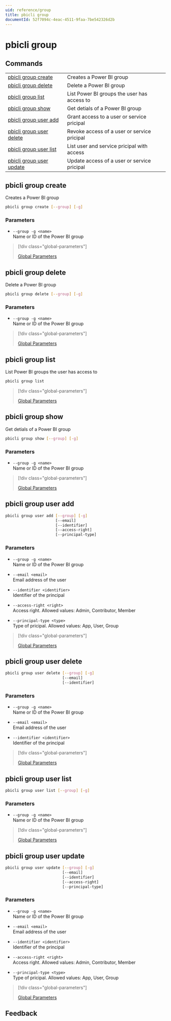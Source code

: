 ```yaml
---
uid: reference/group
title: pbicli group
documentId: 52f7094c-4eac-4511-9faa-7be542326d2b
---
```


# pbicli group

## Commands

|                                                       |                                             |
| ----------------------------------------------------- | ------------------------------------------- |
| [pbicli group create](#pbicli-group-create)           | Creates a Power BI group                    |
| [pbicli group delete](#pbicli-group-delete)           | Delete a Power BI group                     |
| [pbicli group list](#pbicli-group-list)               | List Power BI groups the user has access to |
| [pbicli group show](#pbicli-group-show)               | Get detials of a Power BI group             |
| [pbicli group user add](#pbicli-group-user-add)       | Grant access to a user or service pricipal  |
| [pbicli group user delete](#pbicli-group-user-delete) | Revoke access of a user or service pricipal |
| [pbicli group user list](#pbicli-group-user-list)     | List user and service pricipal with access  |
| [pbicli group user update](#pbicli-group-user-update) | Update access of a user or service pricipal |

## pbicli group create

Creates a Power BI group

```bash
pbicli group create [--group] [-g]
```

### Parameters

-   `--group -g <name>`<br/>Name or ID of the Power BI group

> [!div class="global-parameters"]
>
> [Global Parameters](xref:global)

## pbicli group delete

Delete a Power BI group

```bash
pbicli group delete [--group] [-g]
```

### Parameters

-   `--group -g <name>`<br/>Name or ID of the Power BI group

> [!div class="global-parameters"]
>
> [Global Parameters](xref:global)

## pbicli group list

List Power BI groups the user has access to

```bash
pbicli group list
```

> [!div class="global-parameters"]
>
> [Global Parameters](xref:global)

## pbicli group show

Get detials of a Power BI group

```bash
pbicli group show [--group] [-g]
```

### Parameters

-   `--group -g <name>`<br/>Name or ID of the Power BI group

> [!div class="global-parameters"]
>
> [Global Parameters](xref:global)

## pbicli group user add

```bash
pbicli group user add [--group] [-g]
                      [--email]
                      [--identifier]
                      [--access-right]
                      [--principal-type]
```

### Parameters

-   `--group -g <name>`<br/>Name or ID of the Power BI group

-   `--email <email>`<br/>Email address of the user

-   `--identifier <identifier>`<br/>Identifier of the principal

-   `--access-right <right>`<br/>Access right. Allowed values: Admin, Contributor, Member

-   `--principal-type <type>`<br/>Type of pricipal. Allowed values: App, User, Group

> [!div class="global-parameters"]
>
> [Global Parameters](xref:global)

## pbicli group user delete

```bash
pbicli group user delete [--group] [-g]
                         [--email]
                         [--identifier]
```

### Parameters

-   `--group -g <name>`<br/>Name or ID of the Power BI group

-   `--email <email>`<br/>Email address of the user

-   `--identifier <identifier>`<br/>Identifier of the principal

> [!div class="global-parameters"]
>
> [Global Parameters](xref:global)

## pbicli group user list

```bash
pbicli group user list [--group] [-g]
```

### Parameters

-   `--group -g <name>`<br/>Name or ID of the Power BI group

> [!div class="global-parameters"]
>
> [Global Parameters](xref:global)

## pbicli group user update

```bash
pbicli group user update [--group] [-g]
                         [--email]
                         [--identifier]
                         [--access-right]
                         [--principal-type]
```

### Parameters

-   `--group -g <name>`<br/>Name or ID of the Power BI group

-   `--email <email>`<br/>Email address of the user

-   `--identifier <identifier>`<br/>Identifier of the principal

-   `--access-right <right>`<br/>Access right. Allowed values: Admin, Contributor, Member

-   `--principal-type <type>`<br/>Type of pricipal. Allowed values: App, User, Group

> [!div class="global-parameters"]
>
> [Global Parameters](xref:global)

## Feedback
